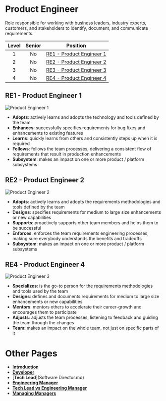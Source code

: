 # Product Engineer

Role responsible for working with business leaders, industry experts, customers, and stakeholders to identify, document, and communicate requirements.

| Level | Senior | Position |
| :---: | :---: | :---: |
| 1 | No | [RE1 - Product Engineer 1](#pe1---product-engineer-1) |
| 2 | No | [RE2 - Product Engineer 2](#pe2---product-engineer-2) |
| 3 | No | [RE3 - Product Engineer 3](#pe3---product-engineer-3) |
| 4 | No | [RE4 - Product Engineer 4](#pe4---product-engineer-4) |


## RE1 - Product Engineer 1

<picture>
  <source media="(prefers-color-scheme: dark)" srcset="/charts/product-engineer-1.png">
  <source media="(prefers-color-scheme: light)" srcset="/charts/product-engineer-1.png">
  <img alt="Product Engineer 1" src="/charts/product-engineer-1.png">
</picture>

* **Adopts**: actively learns and adopts the technology and tools defined by the team
* **Enhances**: successfully specifies requirements for bug fixes and enhancements to existing features
* **Learns**: quickly learns from others and consistently steps up when it is required
* **Follows**: follows the team processes, delivering a consistent flow of requirements that result in production enhancements
* **Subsystem**: makes an impact on one or more product / platform subsystems

## RE2 - Product Engineer 2

<picture>
  <source media="(prefers-color-scheme: dark)" srcset="/charts/product-engineer-2.png">
  <source media="(prefers-color-scheme: light)" srcset="/charts/product-engineer-2.png">
  <img alt="Product Engineer 2" src="/charts/product-engineer-2.png">
</picture>

* **Adopts**: actively learns and adopts the requirements methodologies and tools defined by the team
* **Designs**: specifies requirements for medium to large size enhancements or new capabilities 
* **Supports**: proactively supports other team members and helps them to be successful
* **Enforces**: enforces the team requirements engineering processes, making sure everybody understands the benefits and tradeoffs
* **Subsystem**: makes an impact on one or more product / platform subsystems

## RE4 - Product Engineer 4

<picture>
  <source media="(prefers-color-scheme: dark)" srcset="/charts/product-engineer-4.png">
  <source media="(prefers-color-scheme: light)" srcset="/charts/product-engineer-4.png">
  <img alt="Product Engineer 3" src="/charts/product-engineer-4.png">
</picture>

* **Specializes**: is the go-to person for the requirements methodologies and tools used by the team
* **Designs**: defines and documents requirements for medium to large size enhancements or new capabilities
* **Mentors**: mentors others to accelerate their career-growth and encourages them to participate
* **Adjusts**: adjusts the team processes, listening to feedback and guiding the team through the changes
* **Team**: makes an impact on the whole team, not just on specific parts of it

# Other Pages

* [**Introduction**](README.md)
* [**Developer**](Developer.md)
* [**Tech Lead**](Software Director.md)
* [**Engineering Manager**](Engineering-Support.md)
* [**Tech Lead vs Engineering Manager**](TechLead-Engineering-Support.md)
* [**Managing Managers**](Managing-Managers.md)
